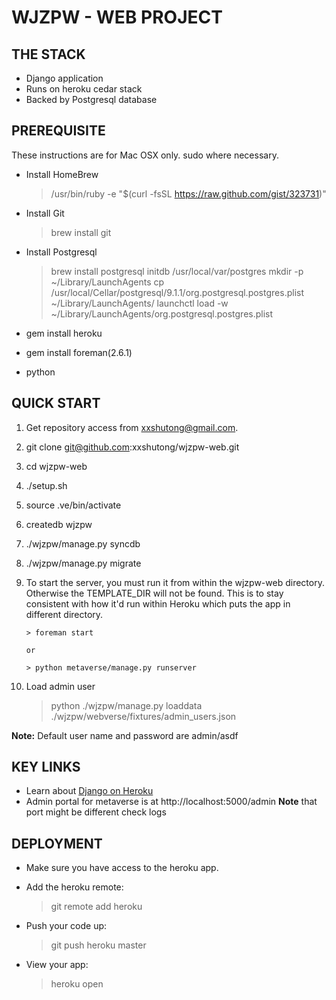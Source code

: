 WJZPW - WEB PROJECT
==========================

THE STACK
---------
* Django application
* Runs on heroku cedar stack
* Backed by Postgresql database

PREREQUISITE
------------
These instructions are for Mac OSX only. sudo where necessary.
* Install HomeBrew

    > /usr/bin/ruby -e "$(curl -fsSL https://raw.github.com/gist/323731)"

* Install Git

    > brew install git

* Install Postgresql

    > brew install postgresql
    > initdb /usr/local/var/postgres
    > mkdir -p ~/Library/LaunchAgents
    > cp /usr/local/Cellar/postgresql/9.1.1/org.postgresql.postgres.plist ~/Library/LaunchAgents/
    > launchctl load -w ~/Library/LaunchAgents/org.postgresql.postgres.plist

* gem install heroku
* gem install foreman(2.6.1)
* python


QUICK START
-----------
1. Get repository access from xxshutong@gmail.com.
2. git clone git@github.com:xxshutong/wjzpw-web.git
3. cd wjzpw-web
4. ./setup.sh
5. source .ve/bin/activate
6. createdb wjzpw
8. ./wjzpw/manage.py syncdb
9. ./wjzpw/manage.py migrate
10. To start the server, you must run it from within the wjzpw-web directory.
    Otherwise the TEMPLATE_DIR will not be found. This is to stay consistent
    with how it'd run within Heroku which puts the app in different directory.

        > foreman start

        or

        > python metaverse/manage.py runserver

11. Load admin user

    >python ./wjzpw/manage.py loaddata ./wjzpw/webverse/fixtures/admin_users.json
    

**Note:** Default user name and password are admin/asdf

KEY LINKS
---------
* Learn about [Django on Heroku](http://devcenter.heroku.com/articles/django)
* Admin portal for metaverse is at http://localhost:5000/admin **Note** that port might be different check logs


DEPLOYMENT
----------
* Make sure you have access to the heroku app.
* Add the heroku remote:

    > git remote add heroku <heroku git url>

* Push your code up:

    > git push heroku master

* View your app:

    > heroku open

